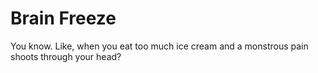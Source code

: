 # Brain Freeze

You know. Like, when you eat too much ice cream and a monstrous pain shoots through your head?

